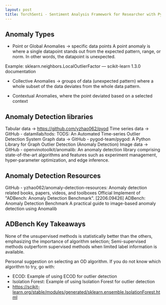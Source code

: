 ```yaml
---
layout: post
title: TorchSenti - Sentiment Analysis Framework for Researcher with PyTorch
---
```


## Anomaly Types
- Point or Global Anomalies → specific data points
A point anomaly is where a single datapoint stands out from the expected pattern, range, or norm. In other words, the datapoint is unexpected.

Example: sklearn.neighbors.LocalOutlierFactor — scikit-learn 1.3.0 documentation


- Collective Anomalies → groups of data (unexpected pattern)
where a whole subset of the data deviates from the whole data pattern.

- Contextual Anomalies, where the point deviated based on a selected context

## Anomaly Detection libraries
Tabular data → <https://github.com/yzhao062/pyod>
Time series data → GitHub - datamllab/tods: TODS: An Automated Time-series Outlier Detection System
Graph data → GitHub - pygod-team/pygod: A Python Library for Graph Outlier Detection (Anomaly Detection)
Image data → GitHub - openvinotoolkit/anomalib: An anomaly detection library comprising state-of-the-art algorithms and features such as experiment management, hyper-parameter optimization, and edge inference.

## Anomaly Detection Resources
GitHub - yzhao062/anomaly-detection-resources: Anomaly detection related books, papers, videos, and toolboxes
Official Implement of "ADBench: Anomaly Detection Benchmark".
[2206.09426] ADBench: Anomaly Detection Benchmark
A practical guide to image-based anomaly detection using Anomalib

## ADBench Key Takeaways
None of the unsupervised methods is statistically better than the others, emphasizing the importance of algorithm selection;
Semi-supervised methods outperform supervised methods when limited label information is available.

Personal suggestion on selecting an OD algorithm. If you do not know which algorithm to try, go with:
- ECOD: Example of using ECOD for outlier detection
- Isolation Forest: Example of using Isolation Forest for outlier detection
- https://scikit-learn.org/stable/modules/generated/sklearn.ensemble.IsolationForest.html

